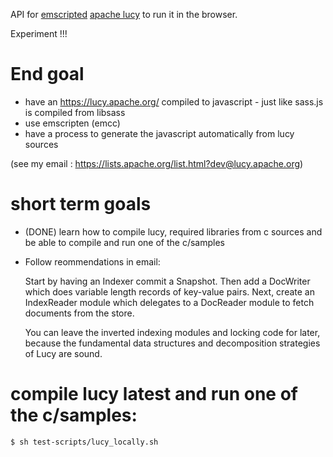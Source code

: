 API for [emscripted](https://github.com/kripken/emscripten) [apache lucy](https://lucy.apache.org/) to run it in the browser. 

Experiment !!!

# End goal

 * have an https://lucy.apache.org/ compiled to javascript - just like sass.js is compiled from libsass
 * use emscripten (emcc)
 * have a process to generate the javascript automatically from lucy sources

(see my email : https://lists.apache.org/list.html?dev@lucy.apache.org)

# short term goals
 
 * (DONE) learn how to compile lucy, required libraries from c sources and be able to compile and run one of the c/samples 
 * Follow reommendations in email: 

    Start by having an Indexer commit a Snapshot. Then add a DocWriter
    which does variable length records of key-value pairs. Next, create an
    IndexReader module which delegates to a DocReader module to fetch
    documents from the store.

    You can leave the inverted indexing modules and locking code for
    later, because the fundamental data structures and decomposition
    strategies of Lucy are sound.

# compile lucy latest and run one of the c/samples: 

    $ sh test-scripts/lucy_locally.sh